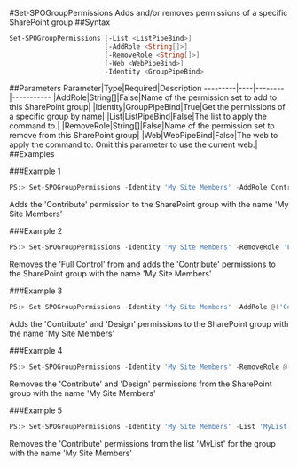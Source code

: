 #Set-SPOGroupPermissions
Adds and/or removes permissions of a specific SharePoint group
##Syntax
```powershell
Set-SPOGroupPermissions [-List <ListPipeBind>]
                        [-AddRole <String[]>]
                        [-RemoveRole <String[]>]
                        [-Web <WebPipeBind>]
                        -Identity <GroupPipeBind>
```


##Parameters
Parameter|Type|Required|Description
---------|----|--------|-----------
|AddRole|String[]|False|Name of the permission set to add to this SharePoint group|
|Identity|GroupPipeBind|True|Get the permissions of a specific group by name|
|List|ListPipeBind|False|The list to apply the command to.|
|RemoveRole|String[]|False|Name of the permission set to remove from this SharePoint group|
|Web|WebPipeBind|False|The web to apply the command to. Omit this parameter to use the current web.|
##Examples

###Example 1
```powershell
PS:> Set-SPOGroupPermissions -Identity 'My Site Members' -AddRole Contribute
```
Adds the 'Contribute' permission to the SharePoint group with the name 'My Site Members'

###Example 2
```powershell
PS:> Set-SPOGroupPermissions -Identity 'My Site Members' -RemoveRole 'Full Control' -AddRole 'Read'
```
Removes the 'Full Control' from and adds the 'Contribute' permissions to the SharePoint group with the name 'My Site Members'

###Example 3
```powershell
PS:> Set-SPOGroupPermissions -Identity 'My Site Members' -AddRole @('Contribute', 'Design')
```
Adds the 'Contribute' and 'Design' permissions to the SharePoint group with the name 'My Site Members'

###Example 4
```powershell
PS:> Set-SPOGroupPermissions -Identity 'My Site Members' -RemoveRole @('Contribute', 'Design')
```
Removes the 'Contribute' and 'Design' permissions from the SharePoint group with the name 'My Site Members'

###Example 5
```powershell
PS:> Set-SPOGroupPermissions -Identity 'My Site Members' -List 'MyList' -RemoveRole @('Contribute')
```
Removes the 'Contribute' permissions from the list 'MyList' for the group with the name 'My Site Members'
